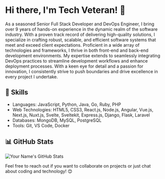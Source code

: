 # Hi there, I'm Tech Veteran! 👋

As a seasoned Senior Full Stack Developer and DevOps Engineer, I bring over 9 years of hands-on experience in the dynamic realm of the software industry. With a proven track record of delivering high-quality solutions, I specialize in crafting robust, scalable, and efficient software systems that meet and exceed client expectations. Proficient in a wide array of technologies and frameworks, I thrive in both front-end and back-end development environments. My expertise extends to seamlessly integrating DevOps practices to streamline development workflows and enhance deployment processes. With a keen eye for detail and a passion for innovation, I consistently strive to push boundaries and drive excellence in every project I undertake.

## 🔧 Skills

- Languages: JavaScript, Python, Java, Go, Ruby, PHP
- Web Technologies: HTML5, CSS3, React.js, Node.js, Angular, Vue.js, Next.js, Nuxt.js, Svelte, Sveltekit, Express.js, Django, Flask, Laravel
- Databases: MongoDB, MySQL, PostgreSQL
- Tools: Git, VS Code, Docker


## 📊 GitHub Stats

![Your Name's GitHub Stats](https://github-readme-stats.vercel.app/api?username=tech-veteran&show_icons=true&theme=radical)


Feel free to reach out if you want to collaborate on projects or just chat about coding and technology! 😊

